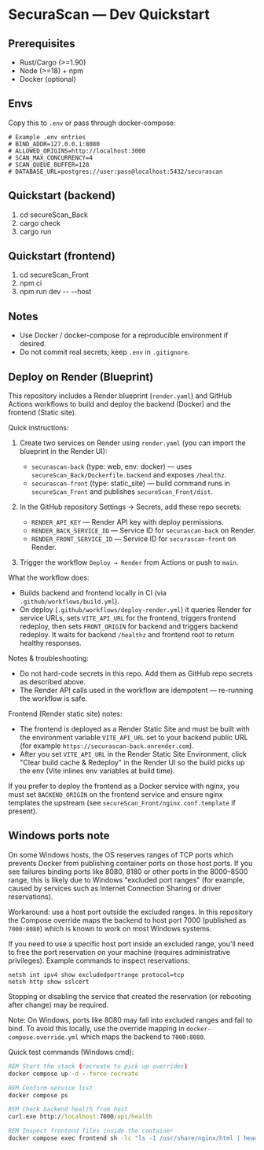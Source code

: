 # SecuraScan — Dev Quickstart

## Prerequisites
- Rust/Cargo (>=1.90)
- Node (>=18) + npm
- Docker (optional)

## Envs
Copy this to `.env` or pass through docker-compose:

```env
# Example .env entries
# BIND_ADDR=127.0.0.1:8080
# ALLOWED_ORIGINS=http://localhost:3000
# SCAN_MAX_CONCURRENCY=4
# SCAN_QUEUE_BUFFER=128
# DATABASE_URL=postgres://user:pass@localhost:5432/securascan
```

## Quickstart (backend)
1. cd secureScan_Back
2. cargo check
3. cargo run

## Quickstart (frontend)
1. cd secureScan_Front
2. npm ci
3. npm run dev -- --host

## Notes
- Use Docker / docker-compose for a reproducible environment if desired.
- Do not commit real secrets; keep `.env` in `.gitignore`.

## Deploy on Render (Blueprint)

This repository includes a Render blueprint (`render.yaml`) and GitHub Actions workflows to build and deploy the backend (Docker) and the frontend (Static site).

Quick instructions:

1. Create two services on Render using `render.yaml` (you can import the blueprint in the Render UI):
	- `securascan-back` (type: web, env: docker) — uses `secureScan_Back/Dockerfile.backend` and exposes `/healthz`.
	- `securascan-front` (type: static_site) — build command runs in `secureScan_Front` and publishes `secureScan_Front/dist`.

2. In the GitHub repository Settings → Secrets, add these repo secrets:
	- `RENDER_API_KEY` — Render API key with deploy permissions.
	- `RENDER_BACK_SERVICE_ID` — Service ID for `securascan-back` on Render.
	- `RENDER_FRONT_SERVICE_ID` — Service ID for `securascan-front` on Render.

3. Trigger the workflow `Deploy → Render` from Actions or push to `main`.

What the workflow does:
- Builds backend and frontend locally in CI (via `.github/workflows/build.yml`).
- On deploy (`.github/workflows/deploy-render.yml`) it queries Render for service URLs, sets `VITE_API_URL` for the frontend, triggers frontend redeploy, then sets `FRONT_ORIGIN` for backend and triggers backend redeploy. It waits for backend `/healthz` and frontend root to return healthy responses.

Notes & troubleshooting:
- Do not hard-code secrets in this repo. Add them as GitHub repo secrets as described above.
- The Render API calls used in the workflow are idempotent — re-running the workflow is safe.
 
Frontend (Render static site) notes:

- The frontend is deployed as a Render Static Site and must be built with the environment variable `VITE_API_URL` set to your backend public URL (for example `https://securascan-back.onrender.com`).
- After you set `VITE_API_URL` in the Render Static Site Environment, click "Clear build cache & Redeploy" in the Render UI so the build picks up the env (Vite inlines env variables at build time).

If you prefer to deploy the frontend as a Docker service with nginx, you must set `BACKEND_ORIGIN` on the frontend service and ensure nginx templates the upstream (see `secureScan_Front/nginx.conf.template` if present).
## Windows ports note

On some Windows hosts, the OS reserves ranges of TCP ports which prevents Docker from publishing container ports on those host ports. If you see failures binding ports like 8080, 8180 or other ports in the 8000–8500 range, this is likely due to Windows "excluded port ranges" (for example, caused by services such as Internet Connection Sharing or driver reservations).

Workaround: use a host port outside the excluded ranges. In this repository the Compose override maps the backend to host port 7000 (published as `7000:8080`) which is known to work on most Windows systems.

If you need to use a specific host port inside an excluded range, you'll need to free the port reservation on your machine (requires administrative privileges). Example commands to inspect reservations:

```
netsh int ipv4 show excludedportrange protocol=tcp
netsh http show sslcert
```

Stopping or disabling the service that created the reservation (or rebooting after change) may be required.

Note: On Windows, ports like 8080 may fall into excluded ranges and fail to bind. To avoid this locally, use the override mapping in `docker-compose.override.yml` which maps the backend to `7000:8080`.

Quick test commands (Windows cmd):

```bat
REM Start the stack (recreate to pick up overrides)
docker compose up -d --force-recreate

REM Confirm service list
docker compose ps

REM Check backend health from host
curl.exe http://localhost:7000/api/health

REM Inspect frontend files inside the container
docker compose exec frontend sh -lc "ls -1 /usr/share/nginx/html | head -5"
```

